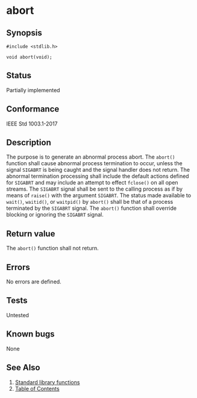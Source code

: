 # abort

## Synopsis

`#include <stdlib.h>`

`void abort(void);`

## Status

Partially implemented

## Conformance

IEEE Std 1003.1-2017

## Description

The purpose is to generate an abnormal process abort. The `abort()` function shall cause abnormal process termination to
occur, unless the signal `SIGABRT` is being caught and the signal handler does not return.
The abnormal termination processing shall include the default actions defined for `SIGABRT` and may include an attempt
to effect `fclose()` on all open streams.
The `SIGABRT` signal shall be sent to the calling process as if by means of `raise()` with the argument `SIGABRT`.
The status made available to `wait()`, `waitid()`, or `waitpid()` by `abort()` shall be that of a process terminated by
the `SIGABRT` signal.  The
`abort()` function shall override blocking or ignoring the `SIGABRT` signal.

## Return value

The `abort()` function shall not return.

## Errors

No errors are defined.

## Tests

Untested

## Known bugs

None

## See Also

1. [Standard library functions](../README.md)
2. [Table of Contents](../../../README.md)
